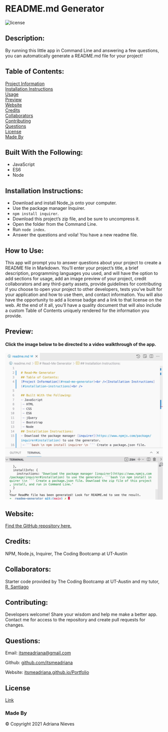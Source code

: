 
# README.md Generator
![license](https://img.shields.io/badge/license-gitHub-blueviolet)
## Description: 
By running this little app in Command Line and answering a few questions, you can automatically generate a README.md file for your project!
    
## Table of Contents:
[Project Information](#readme.md-generator)<br />[Installation Instructions](#installation-instructions)<br />[Usage](#how-to-use)<br />[Preview](#preview)<br />[Website](#website)<br />[Credits](#credits)<br />[Collaborators](#collaborators)<br />[Contributing](#contributing)<br />[Questions](#questions)<br />[License](#license)<br />[Made By](#made-by)

## Built With the Following:
- JavaScript
 - ES6
 - Node
## Installation Instructions:
- Download and install Node_js onto your computer.
 - Use the package manager Inquirer.
 - ```npm install inquirer```.
 - Download this project’s zip file, and be sure to uncompress it.
 - Open the folder from the Command Line.
 - Run ```node index```.
 -  Answer the questions and voila! You have a new readme file.
## How to Use:
This app will prompt you to answer questions about your project to create a README file in Markdown.  You’ll enter your project’s title, a brief description, programming languages you used, and will have the option to add sections for usage, add an image preview of your project, credit collaborators and any third-party assets, provide guidelines for contributing if you choose to open your project to other developers, tests you’ve built for your application and how to use them, and contact information. You will also have the opportunity to add a license badge and a link to that license on the web. At the end of it all, you’ll have a quality document that will also include a custom Table of Contents uniquely rendered for the information you provide.
    
## Preview:
#### Click the image below to be directed to a video walkthrough of the app.
[![](assets/media/Readme-generator-preview.png)](https://drive.google.com/file/d/1c2g03BNtzafZL9uaK-gpW4JzGYDxCKe5/view?usp=sharing)
         
## Website:
[Find the GitHub repository here.](github.com/itsmeadriana/readme-generator)
## Credits:
NPM, Node.js, Inquirer, The Coding Bootcamp at UT-Austin
## Collaborators:
Starter code provided by The Coding Bootcamp at UT-Austin and my tutor, [R. Santiago](https://github.com/rubensantiago)
## Contributing:
Developers welcome!  Share your wisdom and help me make a better app. Contact me for access to the repository and create pull requests for changes. 
## Questions:
Email: [itsmeadriana@gmail.com](itsmeadriana@gmail.com)

Github: [github.com/itsmeadriana](github.com/itsmeadriana)

Website: [itsmeadriana.github.io/Portfolio](itsmeadriana.github.io/Portfolio)

## License
[Link](https://choosealicense.com/licenses/mit/)
### Made By
© Copyright 2021 Adriana Nieves
